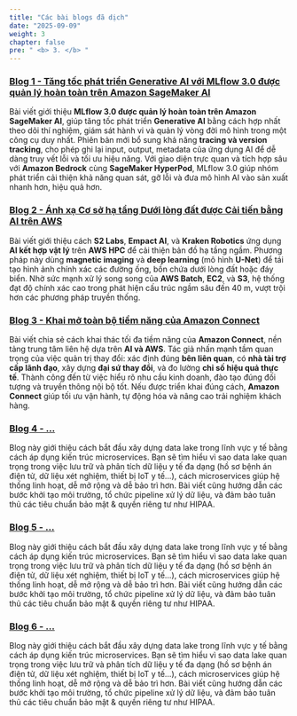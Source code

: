 ```yaml
---
title: "Các bài blogs đã dịch"
date: "2025-09-09"
weight: 3
chapter: false
pre: " <b> 3. </b> "
---
```


### [Blog 1 - Tăng tốc phát triển Generative AI với MLflow 3.0 được quản lý hoàn toàn trên Amazon SageMaker AI](3.1-Blog1/)

Bài viết giới thiệu **MLflow 3.0 được quản lý hoàn toàn trên Amazon SageMaker AI**, giúp tăng tốc phát triển **Generative AI** bằng cách hợp nhất theo dõi thí nghiệm, giám sát hành vi và quản lý vòng đời mô hình trong một công cụ duy nhất. Phiên bản mới bổ sung khả năng **tracing và version tracking**, cho phép ghi lại input, output, metadata của ứng dụng AI để dễ dàng truy vết lỗi và tối ưu hiệu năng. Với giao diện trực quan và tích hợp sâu với **Amazon Bedrock** cùng **SageMaker HyperPod**, MLflow 3.0 giúp nhóm phát triển cải thiện khả năng quan sát, gỡ lỗi và đưa mô hình AI vào sản xuất nhanh hơn, hiệu quả hơn.

### [Blog 2 - Ánh xạ Cơ sở hạ tầng Dưới lòng đất được Cải tiến bằng AI trên AWS](3.2-Blog2/)

Bài viết giới thiệu cách **S2 Labs**, **Empact AI**, và **Kraken Robotics** ứng dụng **AI kết hợp vật lý** trên **AWS HPC** để cải thiện bản đồ hạ tầng ngầm. Phương pháp này dùng **magnetic imaging** và **deep learning** (mô hình **U-Net**) để tái tạo hình ảnh chính xác các đường ống, bồn chứa dưới lòng đất hoặc đáy biển. Nhờ sức mạnh xử lý song song của **AWS Batch**, **EC2**, và **S3**, hệ thống đạt độ chính xác cao trong phát hiện cấu trúc ngầm sâu đến 40 m, vượt trội hơn các phương pháp truyền thống.

### [Blog 3 - Khai mở toàn bộ tiềm năng của Amazon Connect](3.3-Blog3/)

Bài viết chia sẻ cách khai thác tối đa tiềm năng của **Amazon Connect**, nền tảng trung tâm liên hệ dựa trên **AI và AWS**. Tác giả nhấn mạnh tầm quan trọng của việc quản trị thay đổi: xác định đúng **bên liên quan**, có **nhà tài trợ cấp lãnh đạo**, xây dựng **đại sứ thay đổi**, và đo lường **chỉ số hiệu quả thực tế**. Thành công đến từ việc hiểu rõ nhu cầu kinh doanh, đào tạo đúng đối tượng và truyền thông nội bộ tốt. Nếu được triển khai đúng cách, **Amazon Connect** giúp tối ưu vận hành, tự động hóa và nâng cao trải nghiệm khách hàng.

### [Blog 4 - ...](3.4-Blog4/)

Blog này giới thiệu cách bắt đầu xây dựng data lake trong lĩnh vực y tế bằng cách áp dụng kiến trúc microservices. Bạn sẽ tìm hiểu vì sao data lake quan trọng trong việc lưu trữ và phân tích dữ liệu y tế đa dạng (hồ sơ bệnh án điện tử, dữ liệu xét nghiệm, thiết bị IoT y tế…), cách microservices giúp hệ thống linh hoạt, dễ mở rộng và dễ bảo trì hơn. Bài viết cũng hướng dẫn các bước khởi tạo môi trường, tổ chức pipeline xử lý dữ liệu, và đảm bảo tuân thủ các tiêu chuẩn bảo mật & quyền riêng tư như HIPAA.

### [Blog 5 - ...](3.5-Blog5/)

Blog này giới thiệu cách bắt đầu xây dựng data lake trong lĩnh vực y tế bằng cách áp dụng kiến trúc microservices. Bạn sẽ tìm hiểu vì sao data lake quan trọng trong việc lưu trữ và phân tích dữ liệu y tế đa dạng (hồ sơ bệnh án điện tử, dữ liệu xét nghiệm, thiết bị IoT y tế…), cách microservices giúp hệ thống linh hoạt, dễ mở rộng và dễ bảo trì hơn. Bài viết cũng hướng dẫn các bước khởi tạo môi trường, tổ chức pipeline xử lý dữ liệu, và đảm bảo tuân thủ các tiêu chuẩn bảo mật & quyền riêng tư như HIPAA.

### [Blog 6 - ...](3.6-Blog6/)

Blog này giới thiệu cách bắt đầu xây dựng data lake trong lĩnh vực y tế bằng cách áp dụng kiến trúc microservices. Bạn sẽ tìm hiểu vì sao data lake quan trọng trong việc lưu trữ và phân tích dữ liệu y tế đa dạng (hồ sơ bệnh án điện tử, dữ liệu xét nghiệm, thiết bị IoT y tế…), cách microservices giúp hệ thống linh hoạt, dễ mở rộng và dễ bảo trì hơn. Bài viết cũng hướng dẫn các bước khởi tạo môi trường, tổ chức pipeline xử lý dữ liệu, và đảm bảo tuân thủ các tiêu chuẩn bảo mật & quyền riêng tư như HIPAA.
